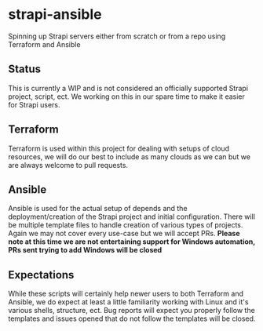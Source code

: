 # strapi-ansible

Spinning up Strapi servers either from scratch or from a repo using Terraform and Ansible

## Status

This is currently a WIP and is not considered an officially supported Strapi project, script, ect. We working on this in our spare time to make it easier for Strapi users.

## Terraform

Terraform is used within this project for dealing with setups of cloud resources, we will do our best to include as many clouds as we can but we are always welcome to pull requests.

## Ansible

Ansible is used for the actual setup of depends and the deployment/creation of the Strapi project and initial configuration. There will be multiple template files to handle creation of various types of projects. Again we may not cover every use-case but we will accept PRs. **Please note at this time we are not entertaining support for Windows automation, PRs sent trying to add Windows will be closed**

## Expectations

While these scripts will certainly help newer users to both Terraform and Ansible, we do expect at least a little familiarity working with Linux and it's various shells, structure, ect. Bug reports will expect you properly follow the templates and issues opened that do not follow the templates will be closed.